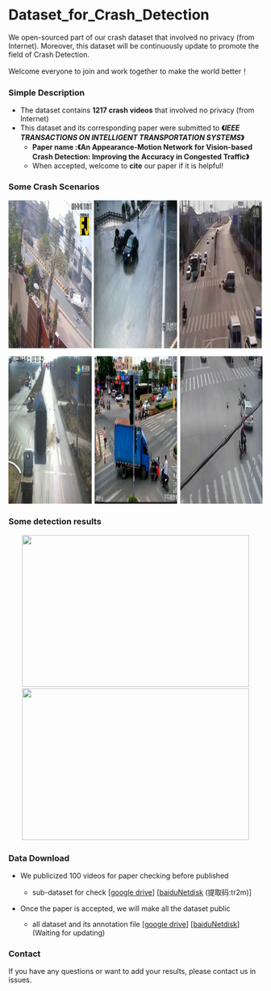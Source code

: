 # Dataset_for_Crash_Detection

We open-sourced part of our crash dataset that involved no privacy (from Internet). Moreover, this dataset will be continuously update to promote the field of Crash Detection.

Welcome everyone to join and work together to make the world better！

### Simple Description

- The  dataset contains **1217 crash videos**  that involved no privacy (from Internet) 
- This dataset and its corresponding paper were submitted to **《*IEEE TRANSACTIONS ON INTELLIGENT TRANSPORTATION SYSTEMS*》**
  - **Paper name :《An Appearance-Motion Network for Vision-based Crash Detection: Improving the Accuracy in Congested Traffic》**
  - When accepted, welcome to **cite** our paper if it is helpful!
  
### Some Crash Scenarios

<img  width="900" height="600" src="./images/demo.png"/>


### Some detection results

<div align=center><img width="450" height="300" src="./images/1.gif"/>
  <img width="450" height="300" src="./images/2.gif"/></div>


### Data Download

- We publicized 100 videos  for paper checking before published

  - sub-dataset for check  [[google drive](https://drive.google.com/file/d/1biUwx_d4QXTba8y0xtKlDABES2f2XSp1/view?usp=sharing)]  [[baiduNetdisk](https://pan.baidu.com/s/1bYhfRNEug5qHjenBQxv7-g 
) (提取码:tr2m)]


- Once the paper is accepted, we will make all the dataset public
  - all dataset and its annotation file  [[google drive](链接地址)]  [[baiduNetdisk](链接地址)] (Waiting for updating)

### Contact 

If you have any questions or want to add your results, please contact us in issues.
